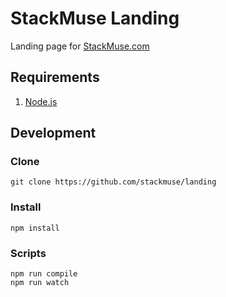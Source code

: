 # StackMuse Landing

Landing page for [StackMuse.com](https://stackmuse.com/)

## Requirements

1. [Node.js](https://nodejs.org/en/download/package-manager/current)

## Development

### Clone

```shell
git clone https://github.com/stackmuse/landing
```

### Install

```shell
npm install
```

### Scripts

```shell
npm run compile
npm run watch
```
